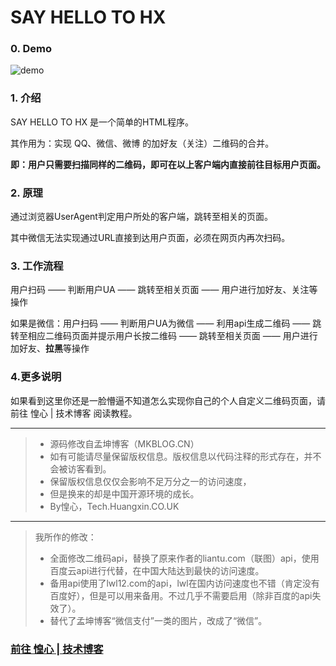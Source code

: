 # SAY HELLO TO HX

### 0. Demo
![demo](https://i.imgur.com/reodkNt.png)

### 1. 介绍
SAY HELLO TO HX 是一个简单的HTML程序。

其作用为：实现 QQ、微信、微博 的加好友（关注）二维码的合并。

**即：用户只需要扫描同样的二维码，即可在以上客户端内直接前往目标用户页面。**

### 2. 原理
通过浏览器UserAgent判定用户所处的客户端，跳转至相关的页面。

其中微信无法实现通过URL直接到达用户页面，必须在网页内再次扫码。

### 3. 工作流程

用户扫码 —— 判断用户UA —— 跳转至相关页面 —— 用户进行加好友、关注等操作

如果是微信：用户扫码 —— 判断用户UA为微信 —— 利用api生成二维码 —— 跳转至相应二维码页面并提示用户长按二维码 —— 跳转至相关页面 —— 用户进行加好友、**拉黑**等操作

### 4.更多说明
如果看到这里你还是一脸懵逼不知道怎么实现你自己的个人自定义二维码页面，请前往 惶心 | 技术博客 阅读教程。

------

>* 源码修改自孟坤博客（MKBLOG.CN）
>* 如有可能请尽量保留版权信息。版权信息以代码注释的形式存在，并不会被访客看到。
>* 保留版权信息仅仅会影响不足万分之一的访问速度，
>* 但是换来的却是中国开源环境的成长。
>* By惶心，Tech.Huangxin.CO.UK

------
>  我所作的修改：
> * 全面修改二维码api，替换了原来作者的liantu.com（联图）api，使用百度云api进行代替，在中国大陆达到最快的访问速度。
> * 备用api使用了lwl12.com的api，lwl在国内访问速度也不错（肯定没有百度好），但是可以用来备用。不过几乎不需要启用（除非百度的api失效了）。
> * 替代了孟坤博客“微信支付”一类的图片，改成了“微信”。




### [前往 惶心 | 技术博客](https://tech.huangxin.co.uk/)
